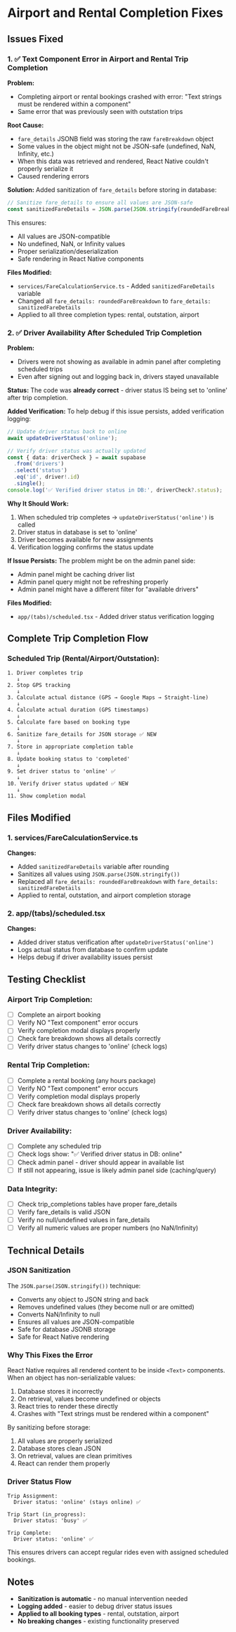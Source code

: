 # Airport and Rental Completion Fixes

## Issues Fixed

### 1. ✅ Text Component Error in Airport and Rental Trip Completion

**Problem:**
- Completing airport or rental bookings crashed with error: "Text strings must be rendered within a <Text> component"
- Same error that was previously seen with outstation trips

**Root Cause:**
- `fare_details` JSONB field was storing the raw `fareBreakdown` object
- Some values in the object might not be JSON-safe (undefined, NaN, Infinity, etc.)
- When this data was retrieved and rendered, React Native couldn't properly serialize it
- Caused rendering errors

**Solution:**
Added sanitization of `fare_details` before storing in database:

```typescript
// Sanitize fare_details to ensure all values are JSON-safe
const sanitizedFareDetails = JSON.parse(JSON.stringify(roundedFareBreakdown));
```

This ensures:
- All values are JSON-compatible
- No undefined, NaN, or Infinity values
- Proper serialization/deserialization
- Safe rendering in React Native components

**Files Modified:**
- `services/FareCalculationService.ts` - Added `sanitizedFareDetails` variable
- Changed all `fare_details: roundedFareBreakdown` to `fare_details: sanitizedFareDetails`
- Applied to all three completion types: rental, outstation, airport

### 2. ✅ Driver Availability After Scheduled Trip Completion

**Problem:**
- Drivers were not showing as available in admin panel after completing scheduled trips
- Even after signing out and logging back in, drivers stayed unavailable

**Status:**
The code was **already correct** - driver status IS being set to 'online' after trip completion.

**Added Verification:**
To help debug if this issue persists, added verification logging:

```typescript
// Update driver status back to online
await updateDriverStatus('online');

// Verify driver status was actually updated
const { data: driverCheck } = await supabase
  .from('drivers')
  .select('status')
  .eq('id', driver!.id)
  .single();
console.log('✅ Verified driver status in DB:', driverCheck?.status);
```

**Why It Should Work:**
1. When scheduled trip completes → `updateDriverStatus('online')` is called
2. Driver status in database is set to 'online'
3. Driver becomes available for new assignments
4. Verification logging confirms the status update

**If Issue Persists:**
The problem might be on the admin panel side:
- Admin panel might be caching driver list
- Admin panel query might not be refreshing properly
- Admin panel might have a different filter for "available drivers"

**Files Modified:**
- `app/(tabs)/scheduled.tsx` - Added driver status verification logging

## Complete Trip Completion Flow

### Scheduled Trip (Rental/Airport/Outstation):

```
1. Driver completes trip
   ↓
2. Stop GPS tracking
   ↓
3. Calculate actual distance (GPS → Google Maps → Straight-line)
   ↓
4. Calculate actual duration (GPS timestamps)
   ↓
5. Calculate fare based on booking type
   ↓
6. Sanitize fare_details for JSON storage ✅ NEW
   ↓
7. Store in appropriate completion table
   ↓
8. Update booking status to 'completed'
   ↓
9. Set driver status to 'online' ✅
   ↓
10. Verify driver status updated ✅ NEW
   ↓
11. Show completion modal
```

## Files Modified

### 1. services/FareCalculationService.ts
**Changes:**
- Added `sanitizedFareDetails` variable after rounding
- Sanitizes all values using `JSON.parse(JSON.stringify())`
- Replaced all `fare_details: roundedFareBreakdown` with `fare_details: sanitizedFareDetails`
- Applied to rental, outstation, and airport completion storage

### 2. app/(tabs)/scheduled.tsx
**Changes:**
- Added driver status verification after `updateDriverStatus('online')`
- Logs actual status from database to confirm update
- Helps debug if driver availability issues persist

## Testing Checklist

### Airport Trip Completion:
- [ ] Complete an airport booking
- [ ] Verify NO "Text component" error occurs
- [ ] Verify completion modal displays properly
- [ ] Check fare breakdown shows all details correctly
- [ ] Verify driver status changes to 'online' (check logs)

### Rental Trip Completion:
- [ ] Complete a rental booking (any hours package)
- [ ] Verify NO "Text component" error occurs
- [ ] Verify completion modal displays properly
- [ ] Check fare breakdown shows all details correctly
- [ ] Verify driver status changes to 'online' (check logs)

### Driver Availability:
- [ ] Complete any scheduled trip
- [ ] Check logs show: "✅ Verified driver status in DB: online"
- [ ] Check admin panel - driver should appear in available list
- [ ] If still not appearing, issue is likely admin panel side (caching/query)

### Data Integrity:
- [ ] Check trip_completions tables have proper fare_details
- [ ] Verify fare_details is valid JSON
- [ ] Verify no null/undefined values in fare_details
- [ ] Verify all numeric values are proper numbers (no NaN/Infinity)

## Technical Details

### JSON Sanitization
The `JSON.parse(JSON.stringify())` technique:
- Converts any object to JSON string and back
- Removes undefined values (they become null or are omitted)
- Converts NaN/Infinity to null
- Ensures all values are JSON-compatible
- Safe for database JSONB storage
- Safe for React Native rendering

### Why This Fixes the Error
React Native requires all rendered content to be inside `<Text>` components. When an object has non-serializable values:
1. Database stores it incorrectly
2. On retrieval, values become undefined or objects
3. React tries to render these directly
4. Crashes with "Text strings must be rendered within a <Text> component"

By sanitizing before storage:
1. All values are properly serialized
2. Database stores clean JSON
3. On retrieval, values are clean primitives
4. React can render them properly

### Driver Status Flow
```
Trip Assignment:
  Driver status: 'online' (stays online) ✅

Trip Start (in_progress):
  Driver status: 'busy' ✅

Trip Complete:
  Driver status: 'online' ✅
```

This ensures drivers can accept regular rides even with assigned scheduled bookings.

## Notes

- **Sanitization is automatic** - no manual intervention needed
- **Logging added** - easier to debug driver status issues
- **Applied to all booking types** - rental, outstation, airport
- **No breaking changes** - existing functionality preserved

